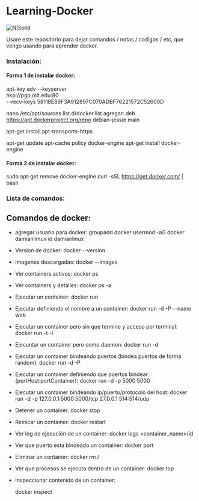 # Learning-Docker

![N|Solid](https://www.openshift.org/img/logo-docker-h.svg)

Usare este repositorio para dejar comandos / notas / codigos / etc, que vengo usando para aprender docker.

### Instalación:

#### Forma 1 de instalar docker:

apt-key adv --keyserver \
hkp://pgp.mit.edu:80 \
--recv-keys 58118E89F3A912897C070ADBF76221572C52609D

nano /etc/apt/sources.list.d/docker.list
agregar: deb https://apt.dockerproject.org/repo debian-jessie main

apt-get install apt-transports-https

apt-get update
apt-cache policy docker-engine
apt-get install docker-engine

#### Forma 2 de instalar docker:

sudo apt-get remove docker-engine
curl -sSL https://get.docker.com/ | bash

### Lista de comandos:

Comandos de docker:
-------------------

- agregar usuario para docker:
  groupadd docker
  usermod -aG docker damianlimux
  id damianlinux

- Version de docker:
  docker --version

- Imagenes descargadas:
  docker --images

- Ver containers activos:
  docker ps

- Ver containers y detalles:
	docker ps -a

- Ejecutar un container:
  docker run <img> <cmd>

- Ejecutar definiendo el nombre a un container:
  docker run -d -P --name web <img> <cmd>

- Ejecutar un container pero sin que termine y acceso por terminal:
  docker run -t -i <img> <cmd>

- Ejecuntar un container pero como daemon:
	docker run -d <img> <cmd>

- Ejecutar un container bindeando puertos (bindea puertos de forma random):
  docker run -d -P <img> <cmd>

- Ejecutar un container definiendo que puertos bindear (portHost:portContainer):
  docker run -d -p 5000:5000 <img> <cmd>

- Ejecutar un container bindeando ip/puerto/protocolo del host:
	docker run -d -p 127.0.0.1:5000:5000/tcp 27.0.0.1:514:514/udp	<img> <cmd>

- Detener un container:
  docker stop <id>

- Reinicar un container:
	docker restart <id container>

- Ver log de ejecución de un container:
	docker logs <container_name>/id

- Ver que puerto esta bindeado un container:
  docker port <id container>

- Eliminar un container:
	docker rm <id container>/<container name>

- Ver que procesos se ejecuta dentro de un container:
	docker top <id container>

- Inspeccionar contenido de un container:

	docker inspect <id container>
